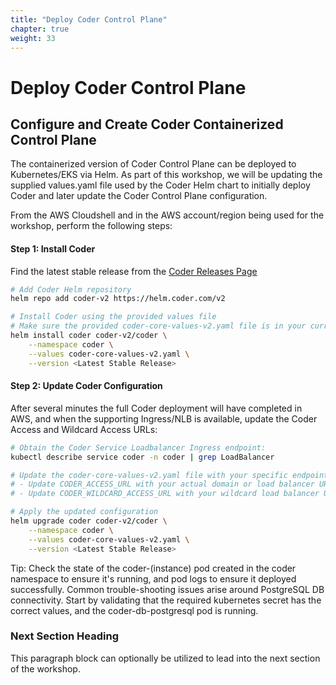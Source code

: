 ```yaml
---
title: "Deploy Coder Control Plane" 
chapter: true
weight: 33 
---
```


# Deploy Coder Control Plane 

## Configure and Create Coder Containerized Control Plane  

The containerized version of Coder Control Plane can be deployed to Kubernetes/EKS via Helm.  As part of this workshop, we will be updating the supplied values.yaml file used by the Coder Helm chart to initially deploy Coder and later update the Coder Control Plane configuration.

From the AWS Cloudshell and in the AWS account/region being used for the workshop, perform the following steps:

#### Step 1: Install Coder
Find the latest stable release from the [Coder Releases Page](https://github.com/coder/coder/releases)
```bash
# Add Coder Helm repository
helm repo add coder-v2 https://helm.coder.com/v2

# Install Coder using the provided values file
# Make sure the provided coder-core-values-v2.yaml file is in your current directory
helm install coder coder-v2/coder \
    --namespace coder \
    --values coder-core-values-v2.yaml \
    --version <Latest Stable Release>
```

#### Step 2: Update Coder Configuration
After several minutes the full Coder deployment will have completed in AWS, and when the supporting Ingress/NLB is available, update the Coder Access and Wildcard Access URLs:
```bash
# Obtain the Coder Service Loadbalancer Ingress endpoint:
kubectl describe service coder -n coder | grep LoadBalancer

# Update the coder-core-values-v2.yaml file with your specific endpoint configuration:
# - Update CODER_ACCESS_URL with your actual domain or load balancer URL
# - Update CODER_WILDCARD_ACCESS_URL with your wildcard load balancer URL

# Apply the updated configuration
helm upgrade coder coder-v2/coder \
    --namespace coder \
    --values coder-core-values-v2.yaml \
    --version <Latest Stable Release>
```

Tip:  Check the state of the coder-(instance) pod created in the coder namespace to ensure it's running, and pod logs to ensure it deployed successfully.  Common trouble-shooting issues arise around PostgreSQL DB connectivity.  Start by validating that the required kubernetes secret has the correct values, and the coder-db-postgresql pod is running. 

### Next Section Heading <!-- MODIFY THIS HEADING -->
This paragraph block can optionally be utilized to lead into the next section of the workshop.